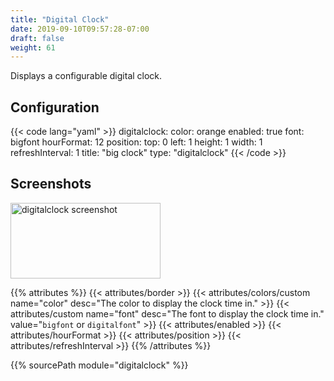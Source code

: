 ```yaml
---
title: "Digital Clock"
date: 2019-09-10T09:57:28-07:00
draft: false
weight: 61
---
```


Displays a configurable digital clock.

## Configuration

{{< code lang="yaml" >}}
digitalclock:
  color: orange
  enabled: true
  font: bigfont
  hourFormat: 12
  position:
    top: 0
    left: 1
    height: 1
    width: 1
  refreshInterval: 1
  title: "big clock"
  type: "digitalclock"
{{< /code >}}

## Screenshots

<img src="/imgs/modules/digitalclock.png" class="screenshot" width="240" height="121" alt="digitalclock screenshot" />

{{% attributes %}}
  {{< attributes/border >}}
  {{< attributes/colors/custom name="color" desc="The color to display the clock time in." >}}
  {{< attributes/custom name="font" desc="The font to display the clock time in." value="`bigfont` or `digitalfont`" >}}
  {{< attributes/enabled >}}
  {{< attributes/hourFormat >}}
  {{< attributes/position >}}
  {{< attributes/refreshInterval >}}
{{% /attributes %}}

{{% sourcePath module="digitalclock" %}}